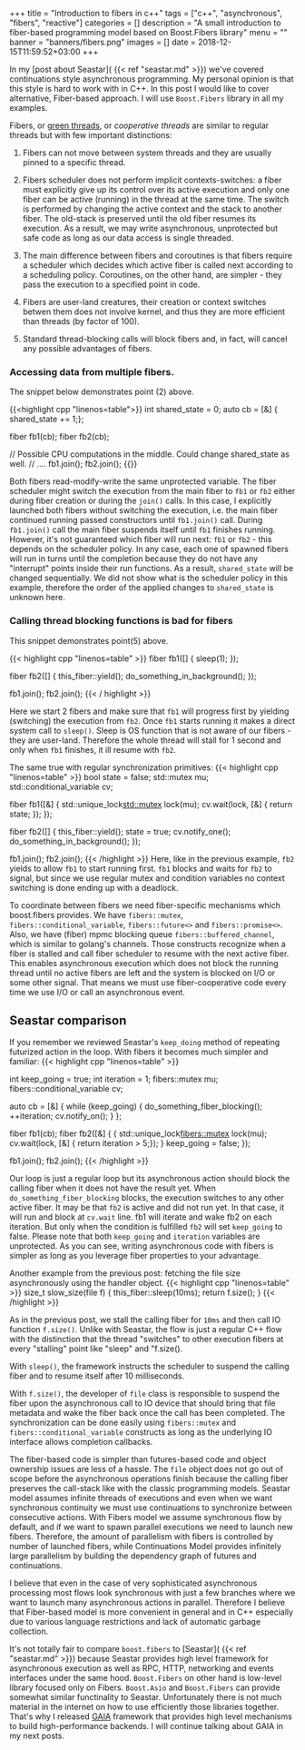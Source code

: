 +++
title = "Introduction to fibers in c++"
tags = ["c++", "asynchronous", "fibers", "reactive"]
categories = []
description = "A small introduction to fiber-based programming model based on Boost.Fibers library"
menu = ""
banner = "banners/fibers.png"
images = []
date = 2018-12-15T11:59:52+03:00
+++

In my [post about Seastar]( {{< ref "seastar.md" >}}) we've covered continuations style
asynchronous programming. My personal opinion is that this style is hard to work with in C++.
In this post I would like to cover alternative, Fiber-based approach.
I will use `Boost.Fibers` library in all my examples.

Fibers, or [green threads](https://en.wikipedia.org/wiki/Green_threads), or *cooperative threads* are similar to regular threads but with few important distinctions:

1. Fibers can not move between system threads and they are usually pinned to a specific thread.

2. Fibers scheduler does not perform implicit contexts-switches: a fiber must explicitly give up
its control over its active execution and only one fiber can be active (running) in the thread at the same time.
The switch is performed by changing the active context and the stack to another fiber.
The old-stack is preserved until the old fiber resumes its execution. As a result,
we may write asynchronous, unprotected but safe code as long as our data access is single threaded.

3. The main difference between fibers and coroutines is that fibers require a scheduler which decides which active fiber is called next according to a scheduling policy. Coroutines, on the other hand, are simpler - they pass the execution to a specified point in code.

4. Fibers are user-land creatures, their creation or context switches betwen them does not involve kernel,
 and thus they are more efficient than threads (by factor of 100).

5.  Standard thread-blocking calls will block fibers and, in fact, will cancel any possible advantages of fibers.

### Accessing data from multiple fibers.
The snippet below demonstrates point (2) above.

{{<highlight cpp "linenos=table">}}
  int shared_state = 0;
  auto cb = [&] { shared_state += 1;};

  fiber fb1(cb);
  fiber fb2(cb);

  // Possible CPU computations in the middle. Could change shared_state as well.
  // ....
  fb1.join();
  fb2.join();
{{</highlight>}}

Both fibers read-modify-write the same unprotected variable. The fiber scheduler might switch
the execution from the main fiber to `fb1` or `fb2` either during fiber creation or during the `join()` calls.
In this case, I explicitly launched both fibers without switching the execution,
i.e. the main fiber continued running passed constructors until `fb1.join()` call.
During `fb1.join()` call the main fiber suspends itself until `fb1` finishes running.
However, it's not guaranteed which fiber will run next: `fb1` or `fb2` -
this depends on the scheduler policy. In any case, each one of spawned fibers will run in
turns until the completion because they do not have any "interrupt" points inside their run functions.
As a result, `shared_state` will be changed sequentially.
We did not show what is the scheduler policy in this example, therefore
the order of the applied changes to `shared_state` is unknown here.

### Calling thread blocking functions is bad for fibers
This snippet demonstrates point(5) above.

{{< highlight cpp "linenos=table" >}}
  fiber fb1([] { sleep(1); });

  fiber fb2([] {
    this_fiber::yield();
    do_something_in_background();
  });

  fb1.join();
  fb2.join();
{{< / highlight >}}

Here we start 2 fibers and make sure that `fb1` will progress first by yielding (switching) the execution from `fb2`.
Once `fb1` starts running it makes a direct system call to `sleep()`. Sleep is OS function
that is not aware of our fibers - they are user-land.
Therefore the whole thread will stall for 1 second and only when `fb1` finishes, it ill resume with `fb2`.

The same true with regular synchronization primitives:
{{< highlight cpp "linenos=table" >}}
  bool state = false;
  std::mutex mu;
  std::conditional_variable cv;

  fiber fb1([&] {
    std::unique_lock<std::mutex> lock(mu);
    cv.wait(lock, [&] { return state; });
  });

  fiber fb2([] {
    this_fiber::yield();
    state = true;
    cv.notify_one();
    do_something_in_background();
  });

  fb1.join();
  fb2.join();
{{< /highlight >}}
Here, like in the previous example, `fb2` yields to allow `fb1` to start running first. `fb1` blocks and waits for `fb2` to signal, but since we use regular mutex and condition variables
no context switching is done ending up with a deadlock.

To coordinate between fibers we need fiber-specific mechanisms which boost.fibers provides.
We have `fibers::mutex`, `fibers::conditional_variable`, `fibers::future<>` and `fibers::promise<>`.
Also, we have (fiber) mpmc blocking queue `fibers::buffered_channel`, which is similar to golang's channels.
Those constructs recognize when a fiber is stalled and call fiber scheduler to resume with the next active fiber.
This enables asynchronous execution which does not block the running thread until no active fibers are left and the system is blocked on I/O or some other signal. That means we must use fiber-cooperative code every time we use I/O or call an asynchronous event.


## Seastar comparison
If you remember we reviewed Seastar's `keep_doing` method of repeating futurized action in the loop. With fibers it becomes much simpler and familiar:
{{< highlight cpp "linenos=table" >}}

int keep_going = true;
int iteration = 1;
fibers::mutex mu;
fibers::conditional_variable cv;

auto cb = [&] {
  while (keep_going) {
    do_something_fiber_blocking();
    ++iteration;
    cv.notify_on();
  }
};

fiber fb1(cb);
fiber fb2([&] {
  {
    std::unique_lock<fibers::mutex> lock(mu);
    cv.wait(lock, [&] { return iteration > 5;});
  }
  keep_going = false;
});

fb1.join();
fb2.join();
{{< /highlight >}}

Our loop is just a regular loop but its asynchronous action should block the calling fiber
when it does not have the result yet. When `do_something_fiber_blocking` blocks, the execution switches to any other active fiber. It may be that `fb2` is active and did not run yet. In that case, it will run and block at `cv.wait` line.
fb1 will iterate and wake fb2 on each iteration.
But only when the condition is fulfilled `fb2` will set `keep_going` to false.
Please note that both `keep_going` and `iteration` variables are unprotected.
As you can see, writing asynchronous code with fibers is simpler as long as you leverage
fiber properties to your advantage.

Another example from the previous post: fetching the file size asynchronously using the handler object.
{{< highlight cpp "linenos=table" >}}
size_t slow_size(file f) {
  this_fiber::sleep(10ms);
  return f.size();
}
{{< /highlight >}}

As in the previous post, we stall the calling fiber for `10ms` and then call IO function `f.size()`.
Unlike with Seastar, the flow is just a regular C++ flow with the distinction that the thread "switches"
to other execution fibers at every "stalling" point like "sleep" and "f.size().

With `sleep()`, the framework instructs the scheduler to suspend the calling fiber
and to resume itself after 10 milliseconds.

With `f.size()`, the developer of `file` class is responsible to suspend the fiber upon the
asynchronous call to IO device that should bring that file metadata and wake the fiber back once
the call has been completed. The synchronization can be done easily using `fibers::mutex` and
`fibers::conditional_variable` constructs as long as the underlying IO interface allows completion callbacks.

The fiber-based code is simpler than futures-based code and object ownership issues are less of a hassle.
The `file` object does not go out of scope before the asynchronous operations finish because
the calling fiber preserves the call-stack like with the classic programming models.
Seastar model assumes infinite threads of executions and even when we want synchronous continuity
we must use continuations to synchronize between consecutive actions.
With Fibers model we assume synchronous flow by default, and if we want to spawn parallel executions
we need to launch new fibers. Therefore, the amount of parallelism with fibers is controlled by number
of launched fibers, while Continuations Model provides infinitely large parallelism
by building the dependency graph of futures and continuations.

I believe that even in the case of very sophisticated asynchronous processing most flows look
synchronous with just a few branches where we want to launch many asynchronous actions in parallel.
Therefore I believe that Fiber-based model is more convenient in general and in C++ especially
due to various language restrictions and lack of automatic garbage collection.

It's not totally fair to compare `boost.fibers` to [Seastar]( {{< ref "seastar.md" >}}) because Seastar provides high level framework for asynchronous execution as well as RPC, HTTP, networking and events interfaces under the same hood.
`Boost.Fibers` on other hand is low-level library focused only on Fibers.
`Boost.Asio` and `Boost.Fibers` can provide somewhat similar functinality to Seastar.
Unfortunately there is not much material in the internet on how to use efficiently those libraries together.
That's why I released [GAIA](https://github.com/romange/gaia) framework that provides high level
mechanisms to build high-performance backends. I will continue talking about GAIA in my next posts.
